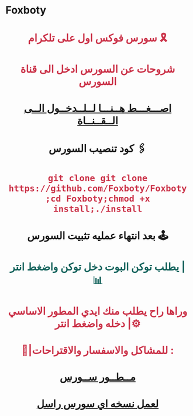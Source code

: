 
# Foxboty

# <p align="center" style="color:#cb3349" >سورس فوكس اول على تلكرام 🎗️

# <p align="center" style="color:#cb3349" > شروحات عن السورس ادخل الى قناة السورس

# <p align="center" style="color:#cb3349" > [اصـــغـــط هــنـــا لــلــدخــول الــى الــقــنــاة](https://telegram.me/QMQ_a) <br>

# <p align="center"> كود تنصيب السورس 🖇

 # <p align="center" style="color:#cb3349" > ``git clone git clone https://github.com/Foxboty/Foxboty ;cd Foxboty;chmod +x install;./install``

# <p align="center"> بعد انتهاء عمليه تثبيت السورس 🕹

# <p align="center" style="color: #14635c;" >يطلب توكن البوت دخل توكن واضغط انتر |📊

 

# <p align="center" style="color:#cb3349" > وراها راح يطلب منك ايدي المطور الاساسي دخله واضغط انتر |⚙️

# <p align="center" style="color:#cb3349" > 💬|للمشاكل والاسفسار والاقتراحات :

  

# <p align="center" style="color:#cb3349" > [مــطــور ســورس](https://telegram.me/zv_OV) <br>

  

  

# <p align="center" style="color:#cb3349" > [لعمل نسخه اي سورس راسل](https://telegram.me/Vhhhhh) <br>
